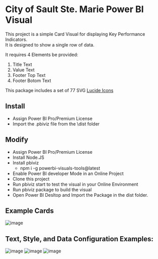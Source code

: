 # City of Sault Ste. Marie Power BI Visual

This project is a simple Card Visual for displaying Key Performance Indicators.  
It is designed to show a single row of data.

It requires 4 Elements be provided:

1. Title Text
2. Value Text
3. Footer Top Text
4. Footer Botom Text

This package includes a set of 77 SVG [Lucide Icons](https://lucide.dev/icons/)

## Install
-  Assign Power BI Pro/Premium License
-  Import the .pbiviz file from the \dist folder

## Modify
-  Assign Power BI Pro/Premium License
-  Install Node.JS
-  Install pbiviz
   -  npm i -g powerbi-visuals-tools@latest 
-  Enable Power BI developer Mode in an Online Project
-  Clone this project
-  Run pbiviz start to test the visual in your Online Environment
-  Run pbiviz package to build the visual
-  Open Power BI Desltop and Import the Package in the dist folder.

## Example Cards
![image](https://github.com/user-attachments/assets/c7b5e05b-1ad1-4cfb-a586-1cfdaea6156a)

## Text, Style, and Data Configuration Examples:
![image](https://github.com/user-attachments/assets/cf61fdcf-86e4-44a6-8d47-a24823cb0ff6)
![image](https://github.com/user-attachments/assets/5c90f2c7-8a88-451e-8182-61619f68377e)
![image](https://github.com/user-attachments/assets/509cc700-7b2a-4783-8328-825cf2282be7)

